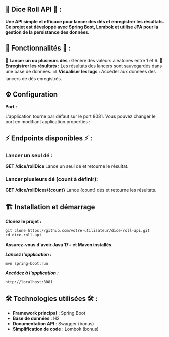 ## 🎲 Dice Roll API 🎲 : 

**Une API simple et efficace pour lancer des dés et enregistrer les résultats. Ce projet est développé avec Spring Boot, Lombok et utilise JPA pour la gestion de la persistance des données.**

## 🚀 Fonctionnalités 🚀 :

🎲 **Lancer un ou plusieurs dés :** Génère des valeurs aléatoires entre 1 et 6.
📝 **Enregistrer les résultats :** Les résultats des lancers sont sauvegardés dans une base de données.
📊 **Visualiser les logs :** Accéder aux données des lancers de dés enregistrés.


## ⚙️ Configuration

**Port :** 

L'application tourne par défaut sur le port 8081. Vous pouvez changer le port en modifiant application.properties :

## ⚡️ Endpoints disponibles ⚡️ : 

### Lancer un seul dé : 

**GET	/dice/rollDice**	Lance un seul dé et retourne le résultat.

### Lancer plusieurs dé (count à définir): 

**GET	/dice/rollDices/{count}**	Lance {count} dés et retourne les résultats.


## 🏗️ Installation et démarrage

**Clonez le projet :**

```
git clone https://github.com/votre-utilisateur/dice-roll-api.git
cd dice-roll-api
```

**Assurez-vous d'avoir Java 17+ et Maven installés.**

***Lancez l'application :***

```
mvn spring-boot:run
```

***Accédez à l'application :***
```
http://localhost:8081
```


## 🛠️ Technologies utilisées 🛠️ : 

- **Framework principal** : Spring Boot
- **Base de données** : H2 
- **Documentation API** : Swagger (bonus)
- **Simplification de code** : Lombok (bonus)
